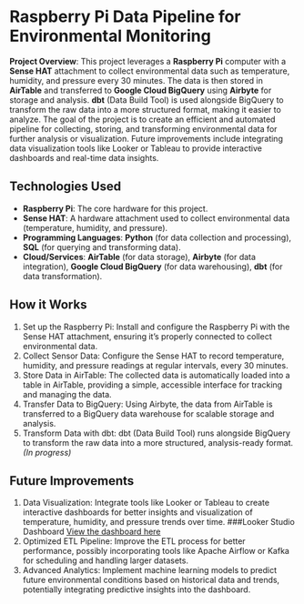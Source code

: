 # Raspberry Pi Data Pipeline for Environmental Monitoring

**Project Overview**:
This project leverages a **Raspberry Pi** computer with a **Sense HAT** attachment to collect environmental data such as temperature, humidity, and pressure every 30 minutes. The data is then stored in **AirTable** and transferred to **Google Cloud BigQuery** using **Airbyte** for storage and analysis. **dbt** (Data Build Tool) is used alongside BigQuery to transform the raw data into a more structured format, making it easier to analyze. The goal of the project is to create an efficient and automated pipeline for collecting, storing, and transforming environmental data for further analysis or visualization. Future improvements include integrating data visualization tools like Looker or Tableau to provide interactive dashboards and real-time data insights.

## **Technologies Used**
- **Raspberry Pi**: The core hardware for this project.
- **Sense HAT**: A hardware attachment used to collect environmental data (temperature, humidity, and pressure).
- **Programming Languages**: **Python** (for data collection and processing), **SQL** (for querying and transforming data).
- **Cloud/Services**: **AirTable** (for data storage), **Airbyte** (for data integration), **Google Cloud BigQuery** (for data warehousing), **dbt** (for data transformation).

## **How it Works**
1. Set up the Raspberry Pi: Install and configure the Raspberry Pi with the Sense HAT attachment, ensuring it’s properly connected to collect environmental data.
2. Collect Sensor Data: Configure the Sense HAT to record temperature, humidity, and pressure readings at regular intervals, every 30 minutes.
3. Store Data in AirTable: The collected data is automatically loaded into a table in AirTable, providing a simple, accessible interface for tracking and managing the data.
4. Transfer Data to BigQuery: Using Airbyte, the data from AirTable is transferred to a BigQuery data warehouse for scalable storage and analysis.
5. Transform Data with dbt: dbt (Data Build Tool) runs alongside BigQuery to transform the raw data into a more structured, analysis-ready format. *(In progress)*


## **Future Improvements**
1. Data Visualization: Integrate tools like Looker or Tableau to create interactive dashboards for better insights and visualization of temperature, humidity, and pressure trends over time.
   ###Looker Studio Dashboard
   [View the dashboard here](https://lookerstudio.google.com/reporting/b0eff32a-30a5-472f-9bbd-e0d09682c74a)
3. Optimized ETL Pipeline: Improve the ETL process for better performance, possibly incorporating tools like Apache Airflow or Kafka for scheduling and handling larger datasets.
4. Advanced Analytics: Implement machine learning models to predict future environmental conditions based on historical data and trends, potentially integrating predictive insights into the dashboard.
